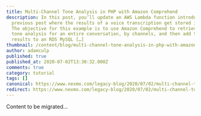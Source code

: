 ```yaml
---
title: Multi-Channel Tone Analysis in PHP with Amazon Comprehend
description: In this post, you’ll update an AWS Lambda function introduced in a
  previous post where the results of a voice transcription get stored in RDS.
  The objective for this example is to use Amazon Comprehend to retrieve the
  tone analysis for an entire conversation, by channels, and then add the
  results to an RDS MySQL […]
thumbnail: /content/blog/multi-channel-tone-analysis-in-php-with-amazon-comprehend/Social_Sentiment-Analysis_Voice_1200x627-1.png
author: adamculp
published: true
published_at: 2020-07-02T13:30:32.000Z
comments: true
category: tutorial
tags: []
canonical: https://www.nexmo.com/legacy-blog/2020/07/02/multi-channel-tone-analysis-in-php-with-amazon-comprehend
redirect: https://www.nexmo.com/legacy-blog/2020/07/02/multi-channel-tone-analysis-in-php-with-amazon-comprehend
---
```


Content to be migrated...
